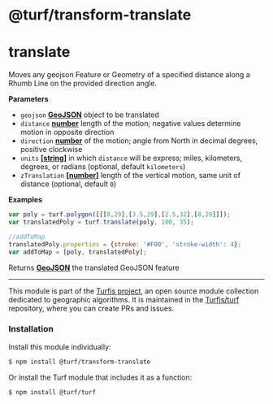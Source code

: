 # @turf/transform-translate

# translate

Moves any geojson Feature or Geometry of a specified distance along a Rhumb Line on the provided direction angle.

**Parameters**

-   `geojson` **[GeoJSON](http://geojson.org/geojson-spec.html#geojson-objects)** object to be translated
-   `distance` **[number](https://developer.mozilla.org/en-US/docs/Web/JavaScript/Reference/Global_Objects/Number)** length of the motion; negative values determine motion in opposite direction
-   `direction` **[number](https://developer.mozilla.org/en-US/docs/Web/JavaScript/Reference/Global_Objects/Number)** of the motion; angle from North in decimal degrees, positive clockwise
-   `units` **\[[string](https://developer.mozilla.org/en-US/docs/Web/JavaScript/Reference/Global_Objects/String)]** in which `distance` will be express; miles, kilometers, degrees, or radians (optional, default `kilometers`)
-   `zTranslation` **\[[number](https://developer.mozilla.org/en-US/docs/Web/JavaScript/Reference/Global_Objects/Number)]** length of the vertical motion, same unit of distance (optional, default `0`)

**Examples**

```javascript
var poly = turf.polygon([[[0,29],[3.5,29],[2.5,32],[0,29]]]);
var translatedPoly = turf.translate(poly, 100, 35);

//addToMap
translatedPoly.properties = {stroke: '#F00', 'stroke-width': 4};
var addToMap = [poly, translatedPoly];
```

Returns **[GeoJSON](http://geojson.org/geojson-spec.html#geojson-objects)** the translated GeoJSON feature

<!-- This file is automatically generated. Please don't edit it directly:
if you find an error, edit the source file (likely index.js), and re-run
./scripts/generate-readmes in the turf project. -->

---

This module is part of the [Turfjs project](http://turfjs.org/), an open source
module collection dedicated to geographic algorithms. It is maintained in the
[Turfjs/turf](https://github.com/Turfjs/turf) repository, where you can create
PRs and issues.

### Installation

Install this module individually:

```sh
$ npm install @turf/transform-translate
```

Or install the Turf module that includes it as a function:

```sh
$ npm install @turf/turf
```
